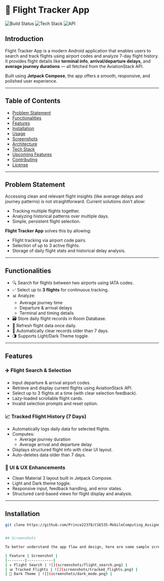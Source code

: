 # 🛫 Flight Tracker App

![Build Status](https://img.shields.io/badge/build-passing-brightgreen)
![Tech Stack](https://img.shields.io/badge/Mobile-Jetpack%20Compose-blueviolet)
![API](https://img.shields.io/badge/API-AviationStack-orange)

## Introduction

Flight Tracker App is a modern Android application that enables users to search and track flights using airport codes and analyze 7-day flight history. It provides flight details like **terminal info**, **arrival/departure delays**, and **average journey durations** — all fetched from the AviationStack API.

Built using **Jetpack Compose**, the app offers a smooth, responsive, and polished user experience.

---

## Table of Contents
- [Problem Statement](#problem-statement)
- [Functionalities](#functionalities)
- [Features](#features)
- [Installation](#installation)
- [Usage](#usage)
- [Screenshots](#screenshots)
- [Architecture](#architecture)
- [Tech Stack](#tech-stack)
- [Upcoming Features](#upcoming-features)
- [Contributing](#contributing)
- [License](#license)

---

## Problem Statement

Accessing clean and relevant flight insights (like average delays and journey patterns) is not straightforward. Current solutions don’t allow:
- Tracking multiple flights together.
- Analyzing historical patterns over multiple days.
- Simple, persistent flight selection.

**Flight Tracker App** solves this by allowing:
- Flight tracking via airport code pairs.
- Selection of up to 3 active flights.
- Storage of daily flight stats and historical delay analysis.

---

## Functionalities

- 🔍 Search for flights between two airports using IATA codes.
- ✅ Select up to **3 flights** for continuous tracking.
- 📊 Analyze:
  - Average journey time
  - Departure & arrival delays
  - Terminal and timing details
- 🗃️ Store daily flight records in Room Database.
- 🔁 Refresh flight data once daily.
- 🧹 Automatically clear records older than 7 days.
- 🌗 Supports Light/Dark Theme toggle.

---

## Features

### ✈️ Flight Search & Selection
- Input departure & arrival airport codes.
- Retrieve and display current flights using AviationStack API.
- Select up to 3 flights at a time (with clear selection feedback).
- Lazy-loaded scrollable flight cards.
- Invalid selection prompts and reset option.

### 📈 Tracked Flight History (7 Days)
- Automatically logs daily data for selected flights.
- Computes:
  - Average journey duration
  - Average arrival and departure delay
- Displays structured flight info with clear UI layout.
- Auto-deletes data older than 7 days.

### 🎨 UI & UX Enhancements
- Clean Material 3 layout built in Jetpack Compose.
- Light and Dark theme toggle.
- Responsive input, feedback handling, and error states.
- Structured card-based views for flight display and analysis.

---

## Installation

```bash
git clone https://github.com/Prince22378/CSE535-MobileComputing_Assignments.git


## Screenshots

To better understand the app flow and design, here are some sample screenshots:

| Feature | Screenshot |
|--------|------------|
| ✈️ Flight Search | ![](screenshots/flight_search.png) |
| 📊 Tracked Flights | ![](screenshots/tracked_flights.png) |
| 🌙 Dark Theme | ![](screenshots/dark_mode.png) |
